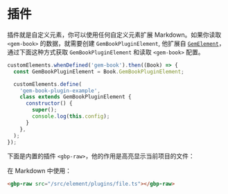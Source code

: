 # 插件

插件就是自定义元素，你可以使用任何自定义元素扩展 Markdown。如果你读取 `<gem-book>` 的数据，就需要创建 `GemBookPluginElement`, 他扩展自 [`GemElement`](https://gem-docs.netlify.app/API/)，通过下面这种方式获取 `GemBookPluginElement` 和读取 `<gem-book>` 配置。

```js
customElements.whenDefined('gem-book').then((Book) => {
  const GemBookPluginElement = Book.GemBookPluginElement;

  customElements.define(
    'gem-book-plugin-example',
    class extends GemBookPluginElement {
      constructor() {
        super();
        console.log(this.config);
      }
    },
  );
});
```

下面是内置的插件 `<gbp-raw>`，他的作用是高亮显示当前项目的文件：

<gbp-raw src="/src/element/plugins/file.ts"></gbp-raw>

在 Markdown 中使用：

```md
<gbp-raw src="/src/element/plugins/file.ts"></gbp-raw>
```
